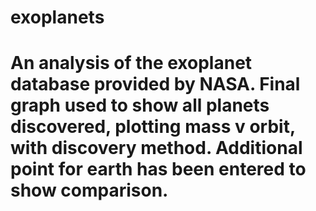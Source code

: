 ﻿# exoplanets
# An analysis of the exoplanet database provided by NASA. Final graph used to show all planets discovered, plotting mass v orbit, with discovery method. Additional point for earth has been entered to show comparison.
